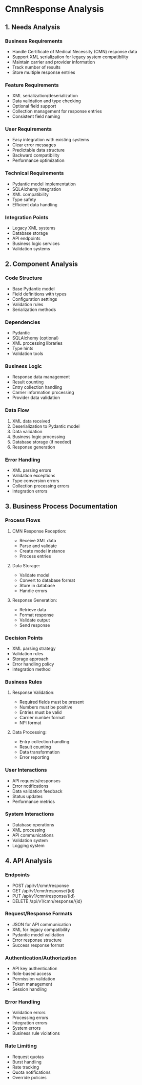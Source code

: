 # CmnResponse Analysis

## 1. Needs Analysis

### Business Requirements
- Handle Certificate of Medical Necessity (CMN) response data
- Support XML serialization for legacy system compatibility
- Maintain carrier and provider information
- Track number of results
- Store multiple response entries

### Feature Requirements
- XML serialization/deserialization
- Data validation and type checking
- Optional field support
- Collection management for response entries
- Consistent field naming

### User Requirements
- Easy integration with existing systems
- Clear error messages
- Predictable data structure
- Backward compatibility
- Performance optimization

### Technical Requirements
- Pydantic model implementation
- SQLAlchemy integration
- XML compatibility
- Type safety
- Efficient data handling

### Integration Points
- Legacy XML systems
- Database storage
- API endpoints
- Business logic services
- Validation systems

## 2. Component Analysis

### Code Structure
- Base Pydantic model
- Field definitions with types
- Configuration settings
- Validation rules
- Serialization methods

### Dependencies
- Pydantic
- SQLAlchemy (optional)
- XML processing libraries
- Type hints
- Validation tools

### Business Logic
- Response data management
- Result counting
- Entry collection handling
- Carrier information processing
- Provider data validation

### Data Flow
1. XML data received
2. Deserialization to Pydantic model
3. Data validation
4. Business logic processing
5. Database storage (if needed)
6. Response generation

### Error Handling
- XML parsing errors
- Validation exceptions
- Type conversion errors
- Collection processing errors
- Integration errors

## 3. Business Process Documentation

### Process Flows
1. CMN Response Reception:
   - Receive XML data
   - Parse and validate
   - Create model instance
   - Process entries

2. Data Storage:
   - Validate model
   - Convert to database format
   - Store in database
   - Handle errors

3. Response Generation:
   - Retrieve data
   - Format response
   - Validate output
   - Send response

### Decision Points
- XML parsing strategy
- Validation rules
- Storage approach
- Error handling policy
- Integration method

### Business Rules
1. Response Validation:
   - Required fields must be present
   - Numbers must be positive
   - Entries must be valid
   - Carrier number format
   - NPI format

2. Data Processing:
   - Entry collection handling
   - Result counting
   - Data transformation
   - Error reporting

### User Interactions
- API requests/responses
- Error notifications
- Data validation feedback
- Status updates
- Performance metrics

### System Interactions
- Database operations
- XML processing
- API communications
- Validation system
- Logging system

## 4. API Analysis

### Endpoints
- POST /api/v1/cmn/response
- GET /api/v1/cmn/response/{id}
- PUT /api/v1/cmn/response/{id}
- DELETE /api/v1/cmn/response/{id}

### Request/Response Formats
- JSON for API communication
- XML for legacy compatibility
- Pydantic model validation
- Error response structure
- Success response format

### Authentication/Authorization
- API key authentication
- Role-based access
- Permission validation
- Token management
- Session handling

### Error Handling
- Validation errors
- Processing errors
- Integration errors
- System errors
- Business rule violations

### Rate Limiting
- Request quotas
- Burst handling
- Rate tracking
- Quota notifications
- Override policies

